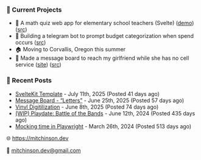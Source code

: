 ### 📌 Current Projects
- 📝 A math quiz web app for elementary school teachers (Svelte) ([demo](https://quiz-staging.mitchinson.dev/)) ([src](https://github.com/bmitchinson/budget-entry))
- 💸 Building a telegram bot to prompt budget categorization when spend occurs ([src](https://github.com/bmitchinson/sms-accountant))
- 🏠 Moving to Corvallis, Oregon this summer
- 💌 Made a message board to reach my girlfriend while she has no cell service ([site](https://letters.mitchinson.dev/)) ([src](https://github.com/bmitchinson/letters))

### 📝 Recent Posts

- [SvelteKit Template](https://blog.mitchinson.dev/sveltekit-template) - July 11th, 2025 (Posted 41 days ago)
- [Message Board - “Letters”](https://blog.mitchinson.dev/letters) - June 25th, 2025 (Posted 57 days ago)
- [Vinyl Digitilization](https://blog.mitchinson.dev/vinyl) - June 8th, 2025 (Posted 74 days ago)
- [(WIP) Playdate: Battle of the Bands](https://blog.mitchinson.dev/playdate-dev-one) - June 12th, 2024 (Posted 435 days ago)
- [Mocking time in Playwright](https://blog.mitchinson.dev/playwright-mock-time) - March 26th, 2024 (Posted 513 days ago)

🌐 https://mitchinson.dev

💌 mitchinson.dev@gmail.com